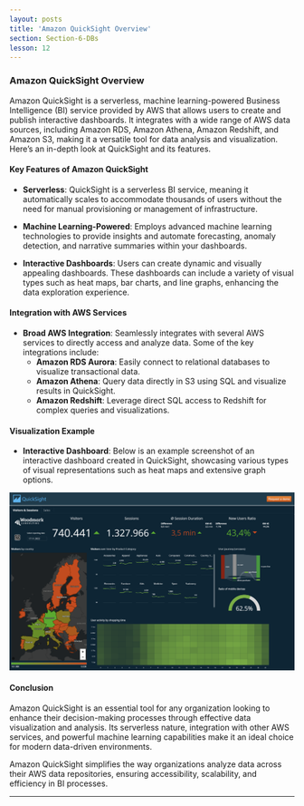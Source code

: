 ```yaml
---
layout: posts
title: 'Amazon QuickSight Overview'
section: Section-6-DBs
lesson: 12
---
```


### Amazon QuickSight Overview

Amazon QuickSight is a serverless, machine learning-powered Business Intelligence (BI) service provided by AWS that allows users to create and publish interactive dashboards. It integrates with a wide range of AWS data sources, including Amazon RDS, Amazon Athena, Amazon Redshift, and Amazon S3, making it a versatile tool for data analysis and visualization. Here’s an in-depth look at QuickSight and its features.

<!-- pagebreak -->

#### Key Features of Amazon QuickSight

- **Serverless**: QuickSight is a serverless BI service, meaning it automatically scales to accommodate thousands of users without the need for manual provisioning or management of infrastructure.

- **Machine Learning-Powered**: Employs advanced machine learning technologies to provide insights and automate forecasting, anomaly detection, and narrative summaries within your dashboards.

- **Interactive Dashboards**: Users can create dynamic and visually appealing dashboards. These dashboards can include a variety of visual types such as heat maps, bar charts, and line graphs, enhancing the data exploration experience.

<!-- pagebreak -->

#### Integration with AWS Services

- **Broad AWS Integration**: Seamlessly integrates with several AWS services to directly access and analyze data. Some of the key integrations include:
  - **Amazon RDS Aurora**: Easily connect to relational databases to visualize transactional data.
  - **Amazon Athena**: Query data directly in S3 using SQL and visualize results in QuickSight.
  - **Amazon Redshift**: Leverage direct SQL access to Redshift for complex queries and visualizations.

<!-- pagebreak -->

#### Visualization Example

- **Interactive Dashboard**: Below is an example screenshot of an interactive dashboard created in QuickSight, showcasing various types of visual representations such as heat maps and extensive graph options.

![Interactive Dashboard Example](/assets/quicksight.png)

<!-- pagebreak -->

#### Conclusion

Amazon QuickSight is an essential tool for any organization looking to enhance their decision-making processes through effective data visualization and analysis. Its serverless nature, integration with other AWS services, and powerful machine learning capabilities make it an ideal choice for modern data-driven environments.

Amazon QuickSight simplifies the way organizations analyze data across their AWS data repositories, ensuring accessibility, scalability, and efficiency in BI processes.

---

